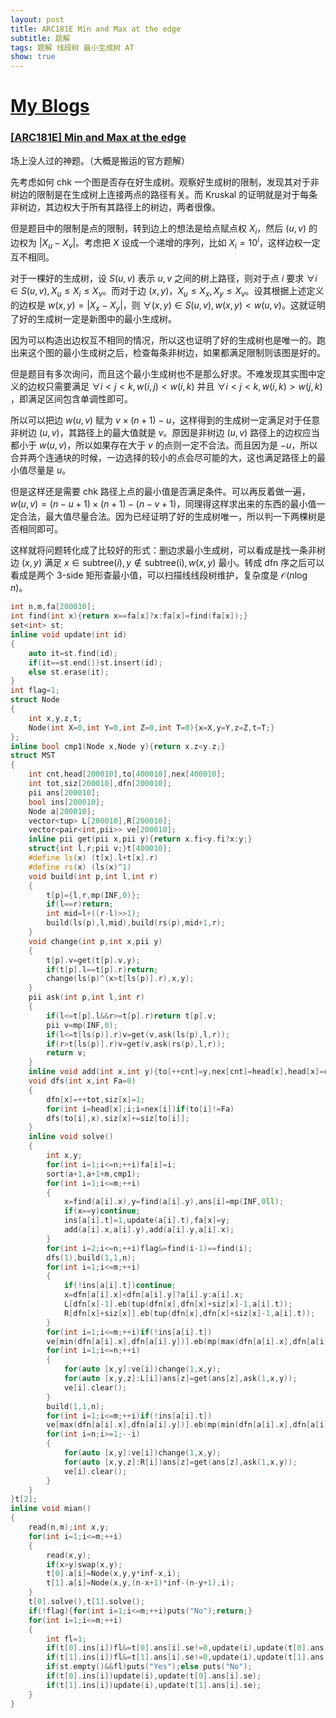 ```yaml
---
layout: post
title: ARC181E Min and Max at the edge
subtitle: 题解
tags: 题解 线段树 最小生成树 AT
show: true
---
```


# [My Blogs](https://www.cnblogs.com/WrongAnswer90/p/18348887)

### [[ARC181E] Min and Max at the edge](https://www.luogu.com.cn/problem/AT_arc181_e)

场上没人过的神题。（大概是搬运的官方题解）

先考虑如何 chk 一个图是否存在好生成树。观察好生成树的限制，发现其对于非树边的限制是在生成树上连接两点的路径有关。而 Kruskal 的证明就是对于每条非树边，其边权大于所有其路径上的树边，两者很像。

但是题目中的限制是点的限制，转到边上的想法是给点赋点权 $X_i$，然后 $(u,v)$ 的边权为 $\lvert X_u-X_v\rvert$。考虑把 $X$ 设成一个递增的序列，比如 $X_i=10^i$，这样边权一定互不相同。 

对于一棵好的生成树，设 $S(u,v)$ 表示 $u,v$ 之间的树上路径，则对于点 $i$ 要求 $\forall i\in S(u,v),X_u\leq X_i\leq X_v$。而对于边 $(x,y)$，$X_u\leq X_x,X_y\leq X_v$。设其根据上述定义的边权是 $w(x,y)=\lvert X_x-X_y\rvert$，则 $\forall (x,y)\in S(u,v),w(x,y)<w(u,v)$。这就证明了好的生成树一定是新图中的最小生成树。

因为可以构造出边权互不相同的情况，所以这也证明了好的生成树也是唯一的。跑出来这个图的最小生成树之后，检查每条非树边，如果都满足限制则该图是好的。

但是题目有多次询问，而且这个最小生成树也不是那么好求。不难发现其实图中定义的边权只需要满足 $\forall i<j<k,w(i,j)<w(i,k)$ 并且 $\forall i<j<k,w(i,k)>w(j,k)$ ，即满足区间包含单调性即可。

所以可以把边 $w(u,v)$ 赋为 $v\times(n+1)-u$，这样得到的生成树一定满足对于任意非树边 $(u,v)$，其路径上的最大值就是 $v$。原因是非树边 $(u,v)$ 路径上的边权应当都小于 $w(u,v)$，所以如果存在大于 $v$ 的点则一定不合法。而且因为是 $-u$，所以合并两个连通块的时候，一边选择的较小的点会尽可能的大，这也满足路径上的最小值尽量是 $u$。

但是这样还是需要 chk 路径上点的最小值是否满足条件。可以再反着做一遍，$w(u,v)=(n-u+1)\times(n+1)-(n-v+1)$，同理得这样求出来的东西的最小值一定合法，最大值尽量合法。因为已经证明了好的生成树唯一，所以判一下两棵树是否相同即可。

这样就将问题转化成了比较好的形式：删边求最小生成树，可以看成是找一条非树边 $(x,y)$ 满足 $x\in \mathrm{subtree}(i),y\notin \mathrm{subtree(i)},w(x,y)$ 最小。转成 dfn 序之后可以看成是两个 3-side 矩形查最小值，可以扫描线线段树维护，复杂度是 $\mathcal O(n\log n)$。

```cpp
int n,m,fa[200010];
int find(int x){return x==fa[x]?x:fa[x]=find(fa[x]);}
set<int> st;
inline void update(int id)
{
	auto it=st.find(id);
	if(it==st.end())st.insert(id);
	else st.erase(it);
}
int flag=1;
struct Node
{
	int x,y,z,t;
	Node(int X=0,int Y=0,int Z=0,int T=0){x=X,y=Y,z=Z,t=T;}
};
inline bool cmp1(Node x,Node y){return x.z<y.z;}
struct MST
{
	int cnt,head[200010],to[400010],nex[400010];
	int tot,siz[200010],dfn[200010];
	pii ans[200010];
	bool ins[200010];
	Node a[200010];
	vector<tup> L[200010],R[200010];
	vector<pair<int,pii>> ve[200010];
	inline pii get(pii x,pii y){return x.fi<y.fi?x:y;}
	struct{int l,r;pii v;}t[400010];
	#define ls(x) (t[x].l+t[x].r)
	#define rs(x) (ls(x)^1)
	void build(int p,int l,int r)
	{
		t[p]={l,r,mp(INF,0)};
		if(l==r)return; 
		int mid=l+((r-l)>>1);
		build(ls(p),l,mid),build(rs(p),mid+1,r);
	}
	void change(int p,int x,pii y)
	{
		t[p].v=get(t[p].v,y);
		if(t[p].l==t[p].r)return;
		change(ls(p)^(x>t[ls(p)].r),x,y);
	}
	pii ask(int p,int l,int r)
	{
		if(l<=t[p].l&&r>=t[p].r)return t[p].v;
		pii v=mp(INF,0);
		if(l<=t[ls(p)].r)v=get(v,ask(ls(p),l,r));
		if(r>t[ls(p)].r)v=get(v,ask(rs(p),l,r));
		return v;
	}
	inline void add(int x,int y){to[++cnt]=y,nex[cnt]=head[x],head[x]=cnt;}
	void dfs(int x,int Fa=0)
	{
		dfn[x]=++tot,siz[x]=1;
		for(int i=head[x];i;i=nex[i])if(to[i]!=Fa)
		dfs(to[i],x),siz[x]+=siz[to[i]];
	}
	inline void solve()
	{
		int x,y;
		for(int i=1;i<=n;++i)fa[i]=i;
		sort(a+1,a+1+m,cmp1);
		for(int i=1;i<=m;++i)
		{
			x=find(a[i].x),y=find(a[i].y),ans[i]=mp(INF,0ll);
			if(x==y)continue;
			ins[a[i].t]=1,update(a[i].t),fa[x]=y;
			add(a[i].x,a[i].y),add(a[i].y,a[i].x);
		}
		for(int i=2;i<=n;++i)flag&=find(i-1)==find(i);
		dfs(1),build(1,1,n);
		for(int i=1;i<=m;++i)
		{
			if(!ins[a[i].t])continue;
			x=dfn[a[i].x]<dfn[a[i].y]?a[i].y:a[i].x;
			L[dfn[x]-1].eb(tup(dfn[x],dfn[x]+siz[x]-1,a[i].t));
			R[dfn[x]+siz[x]].eb(tup(dfn[x],dfn[x]+siz[x]-1,a[i].t));
		}
		for(int i=1;i<=m;++i)if(!ins[a[i].t])
		ve[min(dfn[a[i].x],dfn[a[i].y])].eb(mp(max(dfn[a[i].x],dfn[a[i].y]),mp(a[i].z,a[i].t)));
		for(int i=1;i<=n;++i)
		{
			for(auto [x,y]:ve[i])change(1,x,y);
			for(auto [x,y,z]:L[i])ans[z]=get(ans[z],ask(1,x,y));
			ve[i].clear();
		}
		build(1,1,n);
		for(int i=1;i<=m;++i)if(!ins[a[i].t])
		ve[max(dfn[a[i].x],dfn[a[i].y])].eb(mp(min(dfn[a[i].x],dfn[a[i].y]),mp(a[i].z,a[i].t)));
		for(int i=n;i>=1;--i)
		{
			for(auto [x,y]:ve[i])change(1,x,y);
			for(auto [x,y,z]:R[i])ans[z]=get(ans[z],ask(1,x,y));
			ve[i].clear();
		}
	}
}t[2];
inline void mian()
{
	read(n,m);int x,y;
	for(int i=1;i<=m;++i)
	{
		read(x,y);
		if(x>y)swap(x,y);
		t[0].a[i]=Node(x,y,y*inf-x,i);
		t[1].a[i]=Node(x,y,(n-x+1)*inf-(n-y+1),i);
	}
	t[0].solve(),t[1].solve();
	if(!flag){for(int i=1;i<=m;++i)puts("No");return;}
	for(int i=1;i<=m;++i)
	{
		int fl=1;
		if(t[0].ins[i])fl&=t[0].ans[i].se!=0,update(i),update(t[0].ans[i].se);
		if(t[1].ins[i])fl&=t[1].ans[i].se!=0,update(i),update(t[1].ans[i].se);
		if(st.empty()&&fl)puts("Yes");else puts("No");
		if(t[0].ins[i])update(i),update(t[0].ans[i].se);
		if(t[1].ins[i])update(i),update(t[1].ans[i].se);
	}
}
```